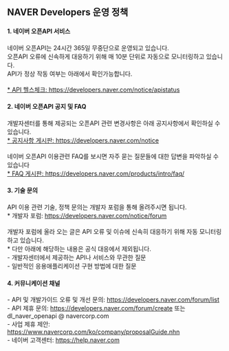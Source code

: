 <html lang="ko">
<head>
    <title>NAVER Developers - 운영 정책</title>
</head>
<body>
<div class="con">
    <div class="h_page_area">
        <h2 class="h_page">NAVER Developers 운영 정책</h2>
        <div class="side_menu"></div>
    </div>
    <h4 class="h_subsub">1. 네이버 오픈API 서비스</h4>
    <div class="p_desc">
        네이버 오픈API는 24시간 365일 무중단으로 운영되고 있습니다.
        <br>오픈API 오류에 신속하게 대응하기 위해 매 10분 단위로 자동으로 모니터링하고 있습니다.
        <br>API가 정상 작동 여부는 아래에서 확인가능합니다.
        <br><br><a href="https://developers.naver.com/notice/apistatus">* API 헬스체크: https://developers.naver.com/notice/apistatus</a>
    </div>
        <h4 class="h_subsub">2. 네이버 오픈API 공지 및 FAQ </h4>
    <div class="p_desc">
        개발자센터를 통해 제공되는 오픈API 관련 변경사항은 아래 공지사항에서 확인하실 수 있습니다.
        <br><a href="https://developers.naver.com/notice">* 공지사항 게시판: https://developers.naver.com/notice</a>
        <br><br>네이버 오픈API 이용관련 FAQ를 보시면 자주 묻는 질문들에 대한 답변을 파악하실 수 있습니다
        <br><a href="https://developers.naver.com/products/intro/faq/">* FAQ 게시판: https://developers.naver.com/products/intro/faq/</a>
    </div>
    <h4 class="h_subsub">3. 기술 문의</h4>
    <div class="p_desc">
        API 이용 관련 기술, 정책 문의는 개발자 포럼을 통해 올려주시면 됩니다.
        <br>* 개발자 포럼: <a href="https://developers.naver.com/notice/forum"> https://developers.naver.com/notice/forum</a>
        <br><br>개발자 포럼에 올라 오는 글은 API 오류 및 이슈에 신속히 대응하기 위해 자동 모니터링하고 있습니다.
        <br>* 다만 아래에 해당하는 내용은 공식 대응에서 제외됩니다.
        <br>- 개발자센터에서 제공하는 API나 서비스와 무관한 질문
        <br>- 일반적인 응용애플리케이션 구현 방법에 대한 질문
    </div>
    <h4 class="h_subsub">4. 커뮤니케이션 채널</h4>
    <div class="p_desc">
        - API 및 개발가이드 오류 및 개선 문의: <a href="https://developers.naver.com/forum/list">https://developers.naver.com/forum/list</a>
        <br>- API 제휴 문의: <a href="https://developers.naver.com/forum/create">https://developers.naver.com/forum/create</a> 또는 dl_naver_openapi @ navercorp.com
        <br>- 사업 제휴 제안: <a href="https://www.navercorp.com/ko/company/proposalGuide.nhn">https://www.navercorp.com/ko/company/proposalGuide.nhn</a>
        <br>- 네이버 고객센터: <a href="https://help.naver.com">https://help.naver.com</a>
    </div>
</div>
</body>
</html>
